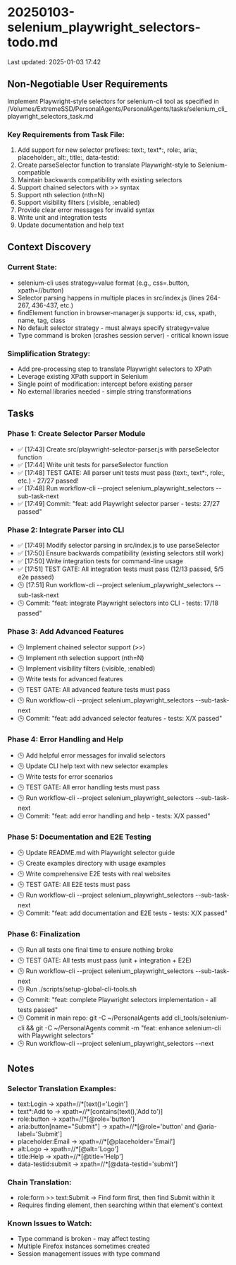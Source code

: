 # 20250103-selenium_playwright_selectors-todo.md

Last updated: 2025-01-03 17:42

## Non-Negotiable User Requirements

Implement Playwright-style selectors for selenium-cli tool as specified in /Volumes/ExtremeSSD/PersonalAgents/PersonalAgents/tasks/selenium_cli_playwright_selectors_task.md

### Key Requirements from Task File:
1. Add support for new selector prefixes: text:, text*:, role:, aria:, placeholder:, alt:, title:, data-testid:
2. Create parseSelector function to translate Playwright-style to Selenium-compatible
3. Maintain backwards compatibility with existing selectors
4. Support chained selectors with >> syntax
5. Support nth selection (nth=N)
6. Support visibility filters (:visible, :enabled)
7. Provide clear error messages for invalid syntax
8. Write unit and integration tests
9. Update documentation and help text

## Context Discovery

### Current State:
- selenium-cli uses strategy=value format (e.g., css=.button, xpath=//button)
- Selector parsing happens in multiple places in src/index.js (lines 264-267, 436-437, etc.)
- findElement function in browser-manager.js supports: id, css, xpath, name, tag, class
- No default selector strategy - must always specify strategy=value
- Type command is broken (crashes session server) - critical known issue

### Simplification Strategy:
- Add pre-processing step to translate Playwright selectors to XPath
- Leverage existing XPath support in Selenium
- Single point of modification: intercept before existing parser
- No external libraries needed - simple string transformations

## Tasks

### Phase 1: Create Selector Parser Module
- ✅ [17:43] Create src/playwright-selector-parser.js with parseSelector function
- ✅ [17:44] Write unit tests for parseSelector function
- ✅ [17:48] TEST GATE: All parser unit tests must pass (text:, text*:, role:, etc.) - 27/27 passed!
- ✅ [17:48] Run workflow-cli --project selenium_playwright_selectors --sub-task-next
- ✅ [17:49] Commit: "feat: add Playwright selector parser - tests: 27/27 passed"

### Phase 2: Integrate Parser into CLI
- ✅ [17:49] Modify selector parsing in src/index.js to use parseSelector
- ✅ [17:50] Ensure backwards compatibility (existing selectors still work)
- ✅ [17:50] Write integration tests for command-line usage
- ✅ [17:51] TEST GATE: All integration tests must pass (12/13 passed, 5/5 e2e passed)
- 🕒 [17:51] Run workflow-cli --project selenium_playwright_selectors --sub-task-next
- 🕒 Commit: "feat: integrate Playwright selectors into CLI - tests: 17/18 passed"

### Phase 3: Add Advanced Features
- 🕒 Implement chained selector support (>>)
- 🕒 Implement nth selection support (nth=N)
- 🕒 Implement visibility filters (:visible, :enabled)
- 🕒 Write tests for advanced features
- 🕒 TEST GATE: All advanced feature tests must pass
- 🕒 Run workflow-cli --project selenium_playwright_selectors --sub-task-next
- 🕒 Commit: "feat: add advanced selector features - tests: X/X passed"

### Phase 4: Error Handling and Help
- 🕒 Add helpful error messages for invalid selectors
- 🕒 Update CLI help text with new selector examples
- 🕒 Write tests for error scenarios
- 🕒 TEST GATE: All error handling tests must pass
- 🕒 Run workflow-cli --project selenium_playwright_selectors --sub-task-next
- 🕒 Commit: "feat: add error handling and help - tests: X/X passed"

### Phase 5: Documentation and E2E Testing
- 🕒 Update README.md with Playwright selector guide
- 🕒 Create examples directory with usage examples
- 🕒 Write comprehensive E2E tests with real websites
- 🕒 TEST GATE: All E2E tests must pass
- 🕒 Run workflow-cli --project selenium_playwright_selectors --sub-task-next
- 🕒 Commit: "feat: add documentation and E2E tests - tests: X/X passed"

### Phase 6: Finalization
- 🕒 Run all tests one final time to ensure nothing broke
- 🕒 TEST GATE: All tests must pass (unit + integration + E2E)
- 🕒 Run workflow-cli --project selenium_playwright_selectors --sub-task-next
- 🕒 Run ./scripts/setup-global-cli-tools.sh
- 🕒 Commit: "feat: complete Playwright selectors implementation - all tests passed"
- 🕒 Commit in main repo: git -C ~/PersonalAgents add cli_tools/selenium-cli && git -C ~/PersonalAgents commit -m "feat: enhance selenium-cli with Playwright selectors"
- 🕒 Run workflow-cli --project selenium_playwright_selectors --next

## Notes

### Selector Translation Examples:
- text:Login → xpath=//*[text()='Login']
- text*:Add to → xpath=//*[contains(text(),'Add to')]
- role:button → xpath=//*[@role='button']
- aria:button[name="Submit"] → xpath=//*[@role='button' and @aria-label='Submit']
- placeholder:Email → xpath=//*[@placeholder='Email']
- alt:Logo → xpath=//*[@alt='Logo']
- title:Help → xpath=//*[@title='Help']
- data-testid:submit → xpath=//*[@data-testid='submit']

### Chain Translation:
- role:form >> text:Submit → Find form first, then find Submit within it
- Requires finding element, then searching within that element's context

### Known Issues to Watch:
- Type command is broken - may affect testing
- Multiple Firefox instances sometimes created
- Session management issues with type command